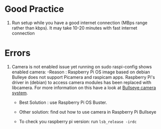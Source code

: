 # Good Practice
1. Run setup while you have a good internet connection (MBps range rather than kbps). It may take 10-20 minutes with fast internet connection 
# Errors
1. Camera is not enabled issue yet running on sudo raspi-config shows enabled camera:
   -Reason : Raspberry Pi OS image based on debian Bulleye does not support Picamera and raspicam apps. Raspberry Pi's driver in (debian) to access camera modules has
   been replaced with libcamera. For more information on this have a look at [Bullseye camera system](https://www.raspberrypi.com/news/bullseye-camera-system/).

   - Best Solution : use Raspberry Pi OS Buster.
   - Other solution: find out how to use camera in Raspberry Pi Bullseye
  
   - To check you raspberry pi version: run `lsb_release -irdc`
